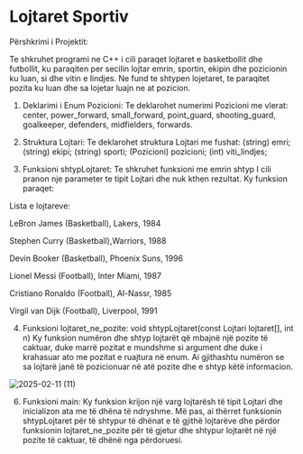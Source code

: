 # Lojtaret Sportiv
Përshkrimi i Projektit:

Te shkruhet programi ne C++ i cili paraqet lojtaret e basketbollit dhe futbollit, ku paraqiten per secilin lojtar emrin, sportin, ekipin dhe pozicionin ku luan, si dhe vitin e lindjes. Ne fund te shtypen lojetaret, te paraqitet pozita ku luan dhe sa lojetar luajn ne at pozicion.

1. Deklarimi i Enum Pozicioni: Te deklarohet numerimi Pozicioni me vlerat: center, power_forward, small_forward, point_guard, shooting_guard, goalkeeper, defenders, midfielders, forwards.

2. Struktura Lojtari: Te deklarohet struktura Lojtari me fushat: (string) emri; (string) ekipi; (string) sporti; (Pozicioni) pozicioni; (int) viti_lindjes;

3. Funksioni shtypLojtaret: Te shkruhet funksioni me emrin shtyp I cili pranon nje parameter te tipit Lojtari dhe nuk kthen rezultat.
Ky funksion paraqet:

Lista e lojtareve: 

LeBron James (Basketball), Lakers, 1984

Stephen Curry (Basketball),Warriors, 1988

Devin Booker (Basketball), Phoenix Suns, 1996

Lionel Messi (Football), Inter Miami, 1987

Cristiano Ronaldo (Football), Al-Nassr, 1985

Virgil van Dijk (Football), Liverpool, 1991

4. Funksioni lojtaret_ne_pozite: void shtypLojtaret(const Lojtari lojtaret[], int n)
Ky funksion numëron dhe shtyp lojtarët që mbajnë një pozite të caktuar, duke marrë pozitat e mundshme si argument dhe duke i krahasuar ato me pozitat e ruajtura në enum. Ai gjithashtu numëron se sa lojtarë janë të pozicionuar në atë pozite dhe e shtyp këtë informacion.

![2025-02-11 (11)](https://github.com/user-attachments/assets/bad81dcc-c971-45d0-b4ce-b62a3f3ba003)


6. Funksioni main: Ky funksion krijon një varg lojtarësh të tipit Lojtari dhe inicializon ata me të dhëna të ndryshme. Më pas, ai thërret funksionin shtypLojtaret për të shtypur të dhënat e të gjithë lojtarëve dhe përdor funksionin lojtaret_ne_pozite për të gjetur dhe shtypur lojtarët në një pozite të caktuar, të dhënë nga përdoruesi.
